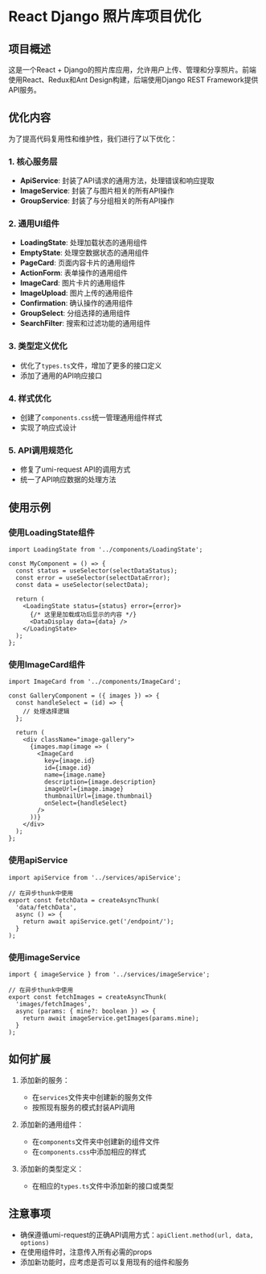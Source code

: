 # React Django 照片库项目优化

## 项目概述

这是一个React + Django的照片库应用，允许用户上传、管理和分享照片。前端使用React、Redux和Ant Design构建，后端使用Django REST Framework提供API服务。

## 优化内容

为了提高代码复用性和维护性，我们进行了以下优化：

### 1. 核心服务层

- **ApiService**: 封装了API请求的通用方法，处理错误和响应提取
- **ImageService**: 封装了与图片相关的所有API操作
- **GroupService**: 封装了与分组相关的所有API操作

### 2. 通用UI组件

- **LoadingState**: 处理加载状态的通用组件
- **EmptyState**: 处理空数据状态的通用组件
- **PageCard**: 页面内容卡片的通用组件
- **ActionForm**: 表单操作的通用组件
- **ImageCard**: 图片卡片的通用组件
- **ImageUpload**: 图片上传的通用组件
- **Confirmation**: 确认操作的通用组件
- **GroupSelect**: 分组选择的通用组件
- **SearchFilter**: 搜索和过滤功能的通用组件

### 3. 类型定义优化

- 优化了`types.ts`文件，增加了更多的接口定义
- 添加了通用的API响应接口

### 4. 样式优化

- 创建了`components.css`统一管理通用组件样式
- 实现了响应式设计

### 5. API调用规范化

- 修复了umi-request API的调用方式
- 统一了API响应数据的处理方法

## 使用示例

### 使用LoadingState组件

```tsx
import LoadingState from '../components/LoadingState';

const MyComponent = () => {
  const status = useSelector(selectDataStatus);
  const error = useSelector(selectDataError);
  const data = useSelector(selectData);

  return (
    <LoadingState status={status} error={error}>
      {/* 这里是加载成功后显示的内容 */}
      <DataDisplay data={data} />
    </LoadingState>
  );
};
```

### 使用ImageCard组件

```tsx
import ImageCard from '../components/ImageCard';

const GalleryComponent = ({ images }) => {
  const handleSelect = (id) => {
    // 处理选择逻辑
  };

  return (
    <div className="image-gallery">
      {images.map(image => (
        <ImageCard
          key={image.id}
          id={image.id}
          name={image.name}
          description={image.description}
          imageUrl={image.image}
          thumbnailUrl={image.thumbnail}
          onSelect={handleSelect}
        />
      ))}
    </div>
  );
};
```

### 使用apiService

```tsx
import apiService from '../services/apiService';

// 在异步thunk中使用
export const fetchData = createAsyncThunk(
  'data/fetchData',
  async () => {
    return await apiService.get('/endpoint/');
  }
);
```

### 使用imageService

```tsx
import { imageService } from '../services/imageService';

// 在异步thunk中使用
export const fetchImages = createAsyncThunk(
  'images/fetchImages',
  async (params: { mine?: boolean }) => {
    return await imageService.getImages(params.mine);
  }
);
```

## 如何扩展

1. 添加新的服务：
   - 在`services`文件夹中创建新的服务文件
   - 按照现有服务的模式封装API调用

2. 添加新的通用组件：
   - 在`components`文件夹中创建新的组件文件
   - 在`components.css`中添加相应的样式

3. 添加新的类型定义：
   - 在相应的`types.ts`文件中添加新的接口或类型

## 注意事项

- 确保遵循umi-request的正确API调用方式：`apiClient.method(url, data, options)`
- 在使用组件时，注意传入所有必需的props
- 添加新功能时，应考虑是否可以复用现有的组件和服务
